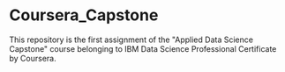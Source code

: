 # Coursera_Capstone
This repository is the first assignment of the "Applied Data Science Capstone" course belonging to IBM Data Science Professional Certificate by Coursera.
